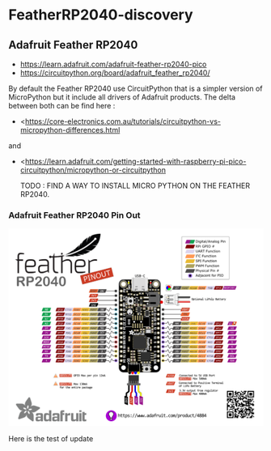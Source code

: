 # FeatherRP2040-discovery

## Adafruit Feather RP2040

- <https://learn.adafruit.com/adafruit-feather-rp2040-pico>
- <https://circuitpython.org/board/adafruit_feather_rp2040/>

By default the Feather RP2040 use CircuitPython that is a simpler version of MicroPython but it include all drivers of Adafruit products. The delta between both can be find here :

- <https://core-electronics.com.au/tutorials/circuitpython-vs-micropython-differences.html

and

- <https://learn.adafruit.com/getting-started-with-raspberry-pi-pico-circuitpython/micropython-or-circuitpython

     TODO : FIND A WAY TO INSTALL MICRO PYTHON ON THE FEATHER RP2040.

### Adafruit Feather RP2040 Pin Out

![pinout](_img/Adafruit_Feather_RP2040-Pinout.png)


Here is the test of update
